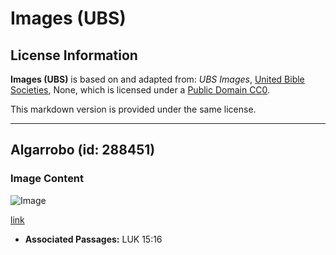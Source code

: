 # Images (UBS)

## License Information

**Images (UBS)** is based on and adapted from: _UBS Images_, [United Bible Societies](https://unitedbiblesocieties.org/), None, which is licensed under a [Public Domain CC0](https://creativecommons.org/public-domain/cc0/).

This markdown version is provided under the same license.



--------------------------------

## Algarrobo (id: 288451)

### Image Content

![Image](https://cdn.aquifer.bible/aquifer-content/resources/Media/WEB-0110_carob.jpg)

[link](https://cdn.aquifer.bible/aquifer-content/resources/Media/WEB-0110_carob.jpg)

* **Associated Passages:** LUK 15:16

